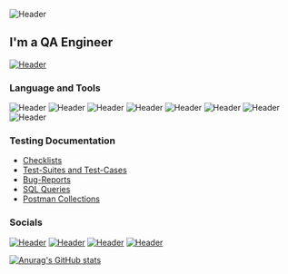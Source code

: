 ![Header](https://github.com/Forest85/Forest85/blob/main/assets/Header.png)
## I'm a QA Engineer 
[![Header](https://img.shields.io/badge/Summary-090909?style=for-the-badge&logo=summary&logoColor=9939a3)](https://drive.google.com/file/d/12Cd9CpigVm6ecZ0wKwOWnCyfkRs6YV1m/view?usp=sharing)

### Language and Tools
![Header](https://img.shields.io/badge/Jira-090909?style=for-the-badge&logo=jira&logoColor=136be1)
![Header](https://img.shields.io/badge/Postman-090909?style=for-the-badge&logo=postman&logoColor=f76935)
![Header](https://img.shields.io/badge/Swagger-090909?style=for-the-badge&logo=swagger&logoColor=7ede2b)
![Header](https://img.shields.io/badge/Github-090909?style=for-the-badge&logo=github&logoColor=8cc4d7)
![Header](https://img.shields.io/badge/Figma-090909?style=for-the-badge&logo=figma&logoColor=7d5fa6)
![Header](https://img.shields.io/badge/MySQL-090909?style=for-the-badge&logo=mysql&logoColor=00618a)
![Header](https://img.shields.io/badge/DevTools-090909?style=for-the-badge&logo=googlechrome&logoColor=2674f2)
![Header](https://img.shields.io/badge/HTML5-090909?style=for-the-badge&logo=html5&logoColor=E84E2A)

### Testing Documentation
- [Checklists](https://github.com/Forest85/checklist)
- [Test-Suites and Test-Cases](https://github.com/Forest85/test-cases)
- [Bug-Reports](https://github.com/Forest85/bug-reports)
- [SQL Queries](https://github.com/Forest85/SQL)
- [Postman Collections](https://github.com/Forest85/postman)

### Socials
[![Header](https://img.shields.io/badge/Instagram-090909?style=for-the-badge&logo=instagram&logoColor=9939a3)](https://www.instagram.com/nurgd85/)
[![Header](https://img.shields.io/badge/Twitter-090909?style=for-the-badge&logo=twitter&logoColor=1c96e8)](https://twitter.com/nurgd85)
[![Header](https://img.shields.io/badge/Linkedin-090909?style=for-the-badge&logo=linkedin&logoColor=0073b1)](www.linkedin.com/in/alisher-nurgaliev)
[![Header](https://img.shields.io/badge/-Vkontakte-090909?style=for-the-badge&logo=Vk&logoColor=4F7DB3)](https://vk.com/alishernurgaliev)
 
[![Anurag's GitHub stats](https://github-readme-stats.vercel.app/api?username=Forest85&show_icons=true&theme=radical)](https://github.com/anuraghazra/github-readme-stats)

